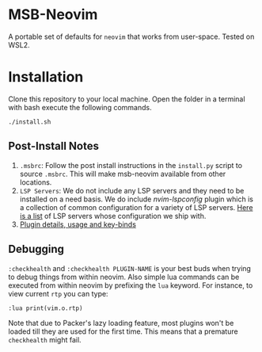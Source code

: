 # MSB-Neovim

A portable set of defaults for `neovim` that works from user-space. Tested on
WSL2.

# Installation

Clone this repository to your local machine. Open the folder in a terminal with
bash execute the following commands.

```
./install.sh  
```

## Post-Install Notes

1. `.msbrc`: Follow the post install instructions in the `install.py` script to
    source `.msbrc`. This will make msb-neovim available from other locations.
2. `LSP Servers`: We do not include any LSP servers and they need to be
   installed on a need basis. We do include *nvim-lspconfig* plugin which is a
   collection of common configuration for a variety of LSP servers. [Here is a
   list](https://github.com/neovim/nvim-lspconfig/blob/master/doc/server_configurations.md)
   of LSP servers whose configuration we ship with.
3. [Plugin details, usage and key-binds](DETAILS.md)

## Debugging

`:checkhealth` and `:checkhealth PLUGIN-NAME` is your best buds when trying to
debug things from within neovim. Also simple lua commands can be executed from
within neovim by prefixing the `lua` keyword. For instance, to view current
`rtp` you can type:

  `:lua print(vim.o.rtp)`

Note that due to Packer's lazy loading feature, most plugins won't be loaded 
till they are used for the first time. This means that a premature `checkhealth`
might fail. 

